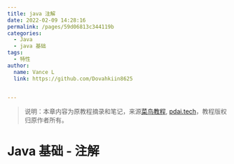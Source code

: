 ```yaml
---
title: java 注解
date: 2022-02-09 14:28:16
permalink: /pages/59d06813c344119b
categories:
  - Java
  - java 基础
tags:
  - 特性
author:
  name: Vance L
  link: https://github.com/Dovahkiin8625


---
```


> 说明：本章内容为原教程摘录和笔记，来源[菜鸟教程](https://www.runoob.com), [pdai.tech](https://www.pdai.tech/)，教程版权归原作者所有。

# Java 基础 - 注解


